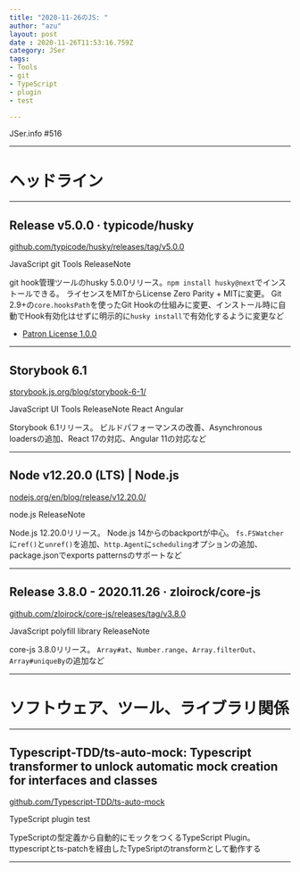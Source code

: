 ```yaml
---
title: "2020-11-26のJS: "
author: "azu"
layout: post
date : 2020-11-26T11:53:16.759Z
category: JSer
tags:
- Tools
- git 
- TypeScript
- plugin
- test

---
```


JSer.info #516

----

<h1 class="site-genre">ヘッドライン</h1>

----

## Release v5.0.0 · typicode/husky
[github.com/typicode/husky/releases/tag/v5.0.0](https://github.com/typicode/husky/releases/tag/v5.0.0 "Release v5.0.0 · typicode/husky")
<p class="jser-tags jser-tag-icon"><span class="jser-tag">JavaScript</span> <span class="jser-tag">git </span> <span class="jser-tag">Tools</span> <span class="jser-tag">ReleaseNote</span></p>

git hook管理ツールのhusky 5.0.0リリース。`npm install husky@next`でインストールできる。
ライセンスをMITからLicense Zero Parity + MITに変更。
Git 2.9+の`core.hooksPath`を使ったGit Hookの仕組みに変更、インストール時に自動でHook有効化はせずに明示的に`husky install`で有効化するように変更など

- [Patron License 1.0.0](https://patronlicense.com/versions/1.0.0 "Patron License 1.0.0")

----

## Storybook 6.1
[storybook.js.org/blog/storybook-6-1/](https://storybook.js.org/blog/storybook-6-1/ "Storybook 6.1")
<p class="jser-tags jser-tag-icon"><span class="jser-tag">JavaScript</span> <span class="jser-tag">UI</span> <span class="jser-tag">Tools</span> <span class="jser-tag">ReleaseNote</span> <span class="jser-tag">React</span> <span class="jser-tag">Angular</span></p>

Storybook 6.1リリース。
ビルドパフォーマンスの改善、Asynchronous loadersの追加、React 17の対応、Angular 11の対応など


----

## Node v12.20.0 (LTS) | Node.js
[nodejs.org/en/blog/release/v12.20.0/](https://nodejs.org/en/blog/release/v12.20.0/ "Node v12.20.0 (LTS) | Node.js")
<p class="jser-tags jser-tag-icon"><span class="jser-tag">node.js</span> <span class="jser-tag">ReleaseNote</span></p>

Node.js 12.20.0リリース。
Node.js 14からのbackportが中心。
`fs.FSWatcher`に`ref()`と`unref()`を追加、`http.Agent`に`scheduling`オプションの追加、package.jsonでexports patternsのサポートなど


----

## Release 3.8.0 - 2020.11.26 · zloirock/core-js
[github.com/zloirock/core-js/releases/tag/v3.8.0](https://github.com/zloirock/core-js/releases/tag/v3.8.0 "Release 3.8.0 - 2020.11.26 · zloirock/core-js")
<p class="jser-tags jser-tag-icon"><span class="jser-tag">JavaScript</span> <span class="jser-tag">polyfill</span> <span class="jser-tag">library</span> <span class="jser-tag">ReleaseNote</span></p>

core-js 3.8.0リリース。
`Array#at`、`Number.range`、`Array.filterOut`、`Array#uniqueBy`の追加など


----
<h1 class="site-genre">ソフトウェア、ツール、ライブラリ関係</h1>

----

## Typescript-TDD/ts-auto-mock: Typescript transformer to unlock automatic mock creation for interfaces and classes
[github.com/Typescript-TDD/ts-auto-mock](https://github.com/Typescript-TDD/ts-auto-mock "Typescript-TDD/ts-auto-mock: Typescript transformer to unlock automatic mock creation for interfaces and classes")
<p class="jser-tags jser-tag-icon"><span class="jser-tag">TypeScript</span> <span class="jser-tag">plugin</span> <span class="jser-tag">test</span></p>

TypeScriptの型定義から自動的にモックをつくるTypeScript Plugin。
ttypescriptとts-patchを経由したTypeSriptのtransformとして動作する


----
